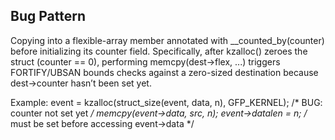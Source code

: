 ## Bug Pattern

Copying into a flexible-array member annotated with __counted_by(counter) before initializing its counter field. Specifically, after kzalloc() zeroes the struct (counter == 0), performing memcpy(dest->flex, ...) triggers FORTIFY/UBSAN bounds checks against a zero-sized destination because dest->counter hasn’t been set yet.

Example:
event = kzalloc(struct_size(event, data, n), GFP_KERNEL);
/* BUG: counter not set yet */
memcpy(event->data, src, n);
event->datalen = n;  /* must be set before accessing event->data */
